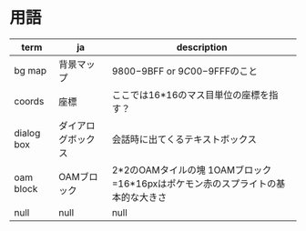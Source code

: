 # 用語

 term  |  ja  |  description
---- | ---- | ----
 bg map  |  背景マップ  |  $9800-$9BFF or $9C00-$9FFFのこと
 coords  |  座標  |  ここでは16*16のマス目単位の座標を指す？
 dialog box  |  ダイアログボックス  |  会話時に出てくるテキストボックス
 oam block  |  OAMブロック  |  2*2のOAMタイルの塊 1OAMブロック=16\*16pxはポケモン赤のスプライトの基本的な大きさ
 null  | null  |  null  